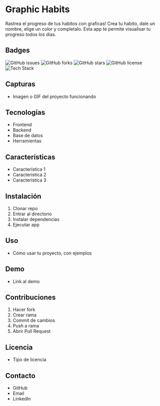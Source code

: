 # Graphic Habits
Rastrea el progreso de tus habitos con graficas! Crea tu habito, dale un nombre, elige un color y completalo.
Esta app te permite visualisar tu progreso todos los dias.

## Badges
![GitHub issues](https://img.shields.io/github/issues/Cuandoyolabi/GraphicHabits)
![GitHub forks](https://img.shields.io/github/forks/Cuandoyolabi/GraphicHabits)
![GitHub stars](https://img.shields.io/github/stars/Cuandoyolabi/GraphicHabits)
![GitHub license](https://img.shields.io/github/license/Cuandoyolabi/GraphicHabits)
![Tech Stack](https://img.shields.io/badge/Tech-HTML%2FCSS%2FJS-blue)


## Capturas
- Imagen o GIF del proyecto funcionando

## Tecnologías
- Frontend
- Backend
- Base de datos
- Herramientas

## Características
- Característica 1
- Característica 2
- Característica 3

## Instalación
1. Clonar repo
2. Entrar al directorio
3. Instalar dependencias
4. Ejecutar app

## Uso
- Cómo usar tu proyecto, con ejemplos

## Demo
- Link al demo

## Contribuciones
1. Hacer fork
2. Crear rama
3. Commit de cambios
4. Push a rama
5. Abrir Pull Request

## Licencia
- Tipo de licencia

## Contacto
- GitHub
- Email
- LinkedIn
